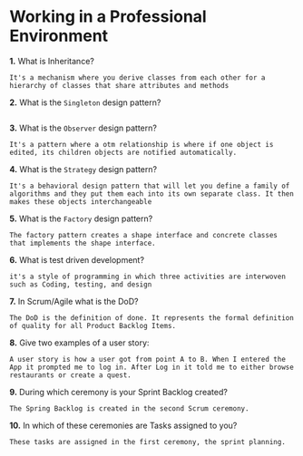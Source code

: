 # Working in a Professional Environment

**1.** What is Inheritance?
<!-- enter you answer in the space below -->
```
It's a mechanism where you derive classes from each other for a hierarchy of classes that share attributes and methods
```
**2.** What is the `Singleton` design pattern?
<!-- enter you answer in the space below -->
```A singleton is a pattern that restricts instantiation of a class to a single instance
```
**3.** What is the `Observer` design pattern?
<!-- enter you answer in the space below -->
```
It's a pattern where a otm relationship is where if one object is edited, its children objects are notified automatically. 
```
**4.** What is the `Strategy` design pattern?
<!-- enter you answer in the space below -->
```
It's a behavioral design pattern that will let you define a family of algorithms and they put them each into its own separate class. It then makes these objects interchangeable
```
**5.** What is the `Factory` design pattern?
<!-- enter you answer in the space below -->
```
The factory pattern creates a shape interface and concrete classes that implements the shape interface. 
```
**6.** What is test driven development?
<!-- enter you answer in the space below -->
```
it's a style of programming in which three activities are interwoven such as Coding, testing, and design
```
**7.** In Scrum/Agile what is the DoD?
<!-- enter you answer in the space below -->
```
The DoD is the definition of done. It represents the formal definition of quality for all Product Backlog Items. 
```
**8.** Give two examples of a user story:
<!-- enter you answer in the space below -->
```
A user story is how a user got from point A to B. When I entered the App it prompted me to log in. After Log in it told me to either browse restaurants or create a quest.
```
**9.** During which ceremony is your Sprint Backlog created?
<!-- enter you answer in the space below -->
```
The Spring Backlog is created in the second Scrum ceremony. 
```
**10.** In which of these ceremonies are Tasks assigned to you?
<!-- enter you answer in the space below -->
```
These tasks are assigned in the first ceremony, the sprint planning. 
```